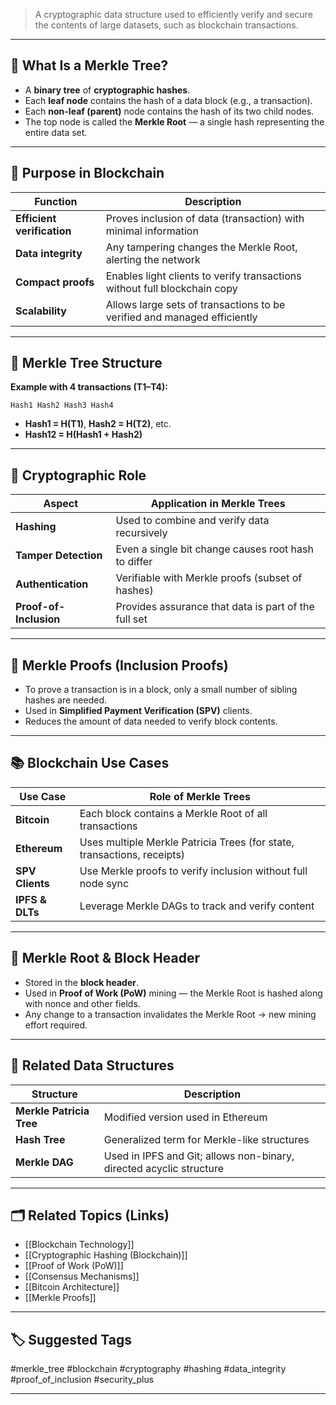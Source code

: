 > A cryptographic data structure used to efficiently verify and secure the contents of large datasets, such as blockchain transactions.

---

## 📌 What Is a Merkle Tree?

- A **binary tree** of **cryptographic hashes**.
- Each **leaf node** contains the hash of a data block (e.g., a transaction).
- Each **non-leaf (parent)** node contains the hash of its two child nodes.
- The top node is called the **Merkle Root** — a single hash representing the entire data set.

---

## 🧠 Purpose in Blockchain

| Function                 | Description                                                                 |
|--------------------------|-----------------------------------------------------------------------------|
| **Efficient verification** | Proves inclusion of data (transaction) with minimal information            |
| **Data integrity**        | Any tampering changes the Merkle Root, alerting the network                 |
| **Compact proofs**        | Enables light clients to verify transactions without full blockchain copy   |
| **Scalability**           | Allows large sets of transactions to be verified and managed efficiently    |

---

## 🧱 Merkle Tree Structure

**Example with 4 transactions (T1–T4):**
```
Hash1 Hash2 Hash3 Hash4
```


- **Hash1 = H(T1)**, **Hash2 = H(T2)**, etc.
- **Hash12 = H(Hash1 + Hash2)**

---

## 🔐 Cryptographic Role

| Aspect                 | Application in Merkle Trees                                   |
|------------------------|---------------------------------------------------------------|
| **Hashing**            | Used to combine and verify data recursively                   |
| **Tamper Detection**   | Even a single bit change causes root hash to differ           |
| **Authentication**     | Verifiable with Merkle proofs (subset of hashes)              |
| **Proof-of-Inclusion** | Provides assurance that data is part of the full set          |

---

## 🧪 Merkle Proofs (Inclusion Proofs)

- To prove a transaction is in a block, only a small number of sibling hashes are needed.
- Used in **Simplified Payment Verification (SPV)** clients.
- Reduces the amount of data needed to verify block contents.

---

## 📚 Blockchain Use Cases

| Use Case                  | Role of Merkle Trees                                             |
|---------------------------|------------------------------------------------------------------|
| **Bitcoin**               | Each block contains a Merkle Root of all transactions            |
| **Ethereum**              | Uses multiple Merkle Patricia Trees (for state, transactions, receipts) |
| **SPV Clients**           | Use Merkle proofs to verify inclusion without full node sync     |
| **IPFS & DLTs**           | Leverage Merkle DAGs to track and verify content                 |

---

## 🧮 Merkle Root & Block Header

- Stored in the **block header**.
- Used in **Proof of Work (PoW)** mining — the Merkle Root is hashed along with nonce and other fields.
- Any change to a transaction invalidates the Merkle Root → new mining effort required.

---

## 🧰 Related Data Structures

| Structure         | Description                                               |
|-------------------|-----------------------------------------------------------|
| **Merkle Patricia Tree** | Modified version used in Ethereum                     |
| **Hash Tree**     | Generalized term for Merkle-like structures               |
| **Merkle DAG**    | Used in IPFS and Git; allows non-binary, directed acyclic structure |

---

## 🗂 Related Topics (Links)

- [[Blockchain Technology]]
- [[Cryptographic Hashing (Blockchain)]]
- [[Proof of Work (PoW)]]
- [[Consensus Mechanisms]]
- [[Bitcoin Architecture]]
- [[Merkle Proofs]]

---

## 🏷 Suggested Tags

#merkle_tree #blockchain #cryptography #hashing #data_integrity #proof_of_inclusion #security_plus

---


